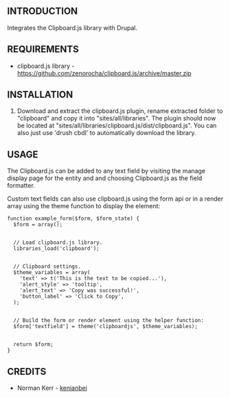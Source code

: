 INTRODUCTION
------------
Integrates the Clipboard.js library with Drupal.

REQUIREMENTS
------------
 * clipboard.js library - https://github.com/zenorocha/clipboard.js/archive/master.zip

INSTALLATION
------------
1. Download and extract the clipboard.js plugin, rename extracted folder to
   "clipboard" and copy it into "sites/all/libraries". The plugin should
   now be located at "sites/all/libraries/clipboard.js/dist/clipboard.js". You can
   also just use 'drush cbdl' to automatically download the library.

USAGE
-----
The Clipboard.js can be added to any text field by visiting the manage display
page for the entity and and choosing Clipboard.js as the field formatter.

Custom text fields can also use clipboard.js using the form api or in a render
array using the theme function to display the element:

    function example_form($form, $form_state) {
      $form = array();


      // Load clipboard.js library.
      libraries_load('clipboard');


      // Clipboard settings.
      $theme_variables = array(
        'text' => t('This is the text to be copied...'),
        'alert_style' => 'tooltip',
        'alert_text' => 'Copy was successful!',
        'button_label' => 'Click to Copy',
      );


      // Build the form or render element using the helper function:
      $form['textfield'] = theme('clipboardjs', $theme_variables);


      return $form;
    }


CREDITS
-------
* Norman Kerr - [kenianbei](https://drupal.org/user/778980)
